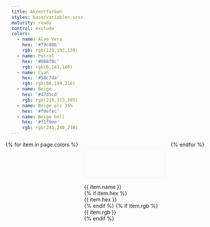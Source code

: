 ```yaml
---
title: Akzentfarben
styles: base/variables.scss
maturity: ready
control: exclude
colors: 
  - name: Aloe Vera
    hex: '#79c08b'
    rgb: rgb(121,192,139)
  - name: Petrol
    hex: '#008f8c'
    rgb: rgb(0,143,140)
  - name: Cyan
    hex: '#58c7da'
    rgb: rgb(88,199,218)
  - name: Beige
    hex: '#d7d5cd'
    rgb: rgb(215,213,205)
  - name: Beige als 35%
    hex: '#f0efec'
  - name: Beige hell
    hex: '#f1f0ee'
    rgb: rgb(241,240,238)
---
```

<style>
.set {
  display: flex;
  flex-wrap: wrap;
  margin: 0 -1rem;
  margin-top: 0;
  padding: 0;
  list-style: none;
}
li {
  flex: 1 0 20%;
  margin: 1rem;
}
.color {
  width: 100%;
  min-width: 160px;
  height: 80px;
  color: white;
  border: 1px solid whitesmoke;
  margin-bottom: 1rem;
}
p {
  margin: 0;
}
</style>
<ul class="set">
{% for item in page.colors %} 
  <li>
    <div class="color" style="background:{{ item.hex }}"></div> 
    <p>{{ item.name }}</p>
    {% if item.hex %}<p>{{ item.hex }}</p>{% endif %}
    {% if item.rgb %}<p>{{ item.rgb }}</p>{% endif %}
  </li>
{% endfor %}
</ul>